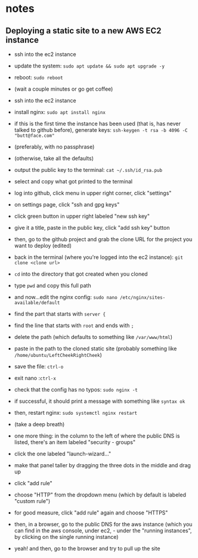 # notes

## Deploying a static site to a new AWS EC2 instance
- ssh into the ec2 instance

- update the system: `sudo apt update && sudo apt upgrade -y`

- reboot: `sudo reboot`

- (wait a couple minutes or go get coffee)

- ssh into the ec2 instance

- install nginx: `sudo apt install nginx`

- if this is the first time the instance has been used (that is, has never talked to github before), generate keys: `ssh-keygen -t rsa -b 4096 -C "butt@face.com"`

- (preferably, with no passphrase)

- (otherwise, take all the defaults)

- output the public key to the terminal: `cat ~/.ssh/id_rsa.pub`

- select and copy what got printed to the terminal

- log into github, click menu in upper right corner, click "settings"

- on settings page, click "ssh and gpg keys"

- click green button in upper right labeled "new ssh key"

- give it a title, paste in the public key, click "add ssh key" button

- then, go to the github project and grab the clone URL for the project you want to deploy (edited)

- back in the terminal (where you're logged into the ec2 instance): `git clone <clone url>`

- `cd` into the directory that got created when you cloned

- type `pwd` and copy this full path

- and now...edit the nginx config: `sudo nano /etc/nginx/sites-available/default`

- find the part that starts with `server {`

- find the line that starts with `root` and ends with `;`

- delete the path (which defaults to something like `/var/www/html`)

- paste in the path to the cloned static site (probably something like `/home/ubuntu/LeftCheekRightCheek`)

- save the file: `ctrl-o`

- exit nano :`ctrl-x`

- check that the config has no typos: `sudo nginx -t`

- if successful, it should print a message with something like `syntax ok`

- then, restart nginx: `sudo systemctl nginx restart`

- (take a deep breath)

- one more thing: in the column to the left of where the public DNS is listed, there's an item labeled "security - groups"

- click the one labeled "launch-wizard..."

- make that panel taller by dragging the three dots in the middle and drag up

- click "add rule"

- choose "HTTP" from the dropdown menu (which by default is labeled "custom rule")

- for good measure, click "add rule" again and choose "HTTPS"

- then, in a browser, go to the public DNS for the aws instance (which you can find in the aws console, under ec2, - under the "running instances", by clicking on the single running instance)

- yeah! and then, go to the browser and try to pull up the site
